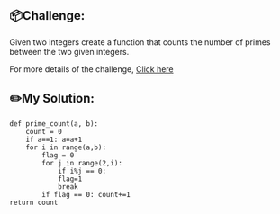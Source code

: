 ## 📦Challenge:
Given two integers create a function that counts the number of primes between the two given integers.

For more details of the challenge, [Click here][https://edabit.com/challenge/6QYwhZstMuHYtZRbT]

## ✏️My Solution:
```
def prime_count(a, b):
	count = 0
	if a==1: a=a+1
	for i in range(a,b):
		flag = 0
		for j in range(2,i):
			if i%j == 0:
			flag=1
			break
		if flag == 0: count+=1
return count
```

[https://edabit.com/challenge/6QYwhZstMuHYtZRbT]: https://edabit.com/challenge/6QYwhZstMuHYtZRbT